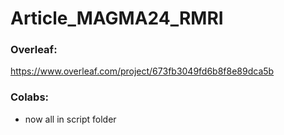 # Article_MAGMA24_RMRI

### Overleaf:
https://www.overleaf.com/project/673fb3049fd6b8f8e89dca5b 

### Colabs:
 - now all in script folder

